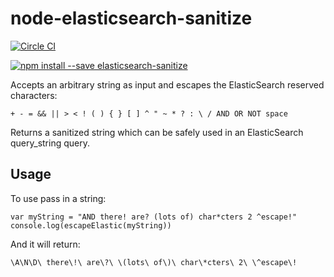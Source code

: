 node-elasticsearch-sanitize
===========================

[![Circle CI](https://circleci.com/gh/lanetix/node-elasticsearch-sanitize.svg?style=svg)](https://circleci.com/gh/lanetix/node-elasticsearch-sanitize)

[![npm install --save elasticsearch-sanitize](https://nodei.co/npm/elasticsearch-sanitize.png)](https://npmjs.org/package/elasticsearch-sanitize)

Accepts an arbitrary string as input and escapes the ElasticSearch reserved characters:
```
+ - = && || > < ! ( ) { } [ ] ^ " ~ * ? : \ / AND OR NOT space
```
Returns a sanitized string which can be safely used in an ElasticSearch query_string query.

Usage
-----

To use pass in a string:  
```
var myString = "AND there! are? (lots of) char*cters 2 ^escape!"
console.log(escapeElastic(myString))
```
And it will return:  
```
\A\N\D\ there\!\ are\?\ \(lots\ of\)\ char\*cters\ 2\ \^escape\!
```
